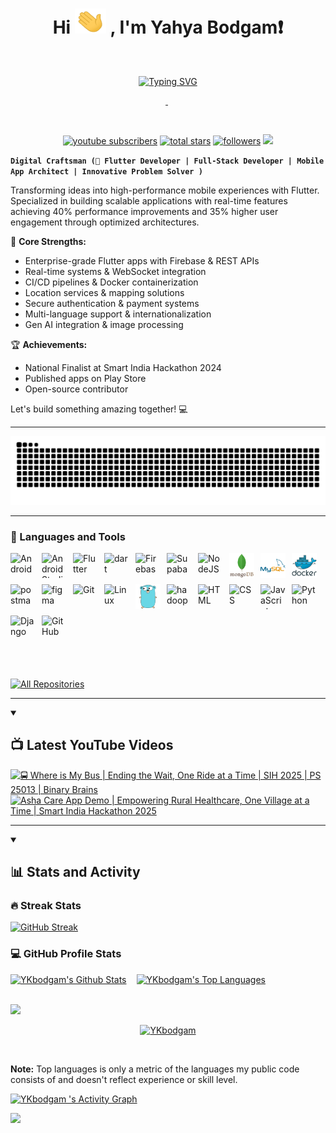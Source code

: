<h1 align="center"> Hi <img src="assets/wave.gif" alt="hi"  width=50 height=40 /> , I'm Yahya Bodgam❗</h1>

<br />

<!-- <p align="center">
<img src="https://i.imgur.com/kdKhgx6.gif" width="200px" align="center">
</p> -->

<!-- <p align="center">Turning imagination into reality 🚀</p> -->

<p align="center">
    <a href="https://git.io/typing-svg" style="display:inline-block">
        <img alt="Typing SVG"
                 src="https://readme-typing-svg.demolab.com?font=Fira+Code&weight=700&size=22&pause=1000&color=F75C7E&center=true&vCenter=true&width=470&height=45&lines=Turning+imagination+into+reality+🚀;+Full-Stack+App+Developer;Mobile+App+Architect;Innovative+Problem+Solver"
                 style="display:block;margin:0 auto;max-width:100%;"/>
    </a>
</p>

<p align="center">
    <a href="https://play.google.com/store/apps/dev?id=6621369044650584124"><img alt=""
            src="https://img.shields.io/badge/PlayStore-000?logo=GooglePlay&logoColor=ffffff&style=for-the-badge"
            style="vertical-align:center" />
    </a>
    <a href="https://www.linkedin.com/in/crimsondev"><img alt=""
            src="https://img.shields.io/badge/LinkedIn-000?logo=LinkedIn&logoColor=0A66C2&style=for-the-badge"
            style="vertical-align:center" /></a>
    <a href="https://www.instagram.com/ykbodgam?igsh=a3Z5cjJxNjMzaDJn"><img alt=""
            src="https://img.shields.io/badge/Instagram-000?style=for-the-badge&logo=Instagram&logoColor=E4405F"
            style="vertical-align:center" /></a>
</p>

<br />

<p align="center">
    <a href="https://www.youtube.com/@CrimsonDev-yk?sub_confirmation=1">
        <img alt="youtube subscribers" title="Subscribe to my YouTube channel" src="https://freshidea.com/jonah/app/youtube-stats-badges/subscribers-badge.php"/></a>
    <a href="https://github.com/YKbodgam?tab=repositories&sort=stargazers">
        <img alt="total stars" title="Total stars on GitHub" src="https://custom-icon-badges.demolab.com/github/stars/YKbodgam?color=55960c&style=for-the-badge&labelColor=488207&logo=star"/></a>
    <a href="https://github.com/YKbodgam?tab=followers">
        <img alt="followers" title="Follow me on Github" src="https://custom-icon-badges.demolab.com/github/followers/YKbodgam?color=236ad3&labelColor=1155ba&style=for-the-badge&logo=person-add&label=Follow&logoColor=white"/></a>
    <a href="https://github.com/YKbodgam">
        <img
            src="https://komarev.com/ghpvc/?username=YKbodgam&style=for-the-badge&color=yellow&base=85&abbreviated=true" /></a>
</p>

**`Digital Craftsman (🚀 Flutter Developer | Full-Stack Developer | Mobile App Architect | Innovative Problem Solver
)`**

Transforming ideas into high-performance mobile experiences with Flutter. Specialized in building scalable applications with real-time features achieving 40% performance improvements and 35% higher user engagement through optimized architectures.

🎯 **Core Strengths:**

- Enterprise-grade Flutter apps with Firebase & REST APIs
- Real-time systems & WebSocket integration
- CI/CD pipelines & Docker containerization
- Location services & mapping solutions
- Secure authentication & payment systems
- Multi-language support & internationalization
- Gen AI integration & image processing

🏆 **Achievements:**

- National Finalist at Smart India Hackathon 2024
- Published apps on Play Store
- Open-source contributor

Let's build something amazing together! 💻

---

<p align="center">
    <img src="https://github.com/VishwaGauravIn/VishwaGauravIn/blob/output/github-contribution-grid-snake-dark.svg">
</p>

---

### 🧰 Languages and Tools

<div style="display: flex; flex-wrap: wrap; gap: 10px; margin-bottom: 30px;">
    <img alt="Android" width="40" height="40"
        src="https://cdn.jsdelivr.net/gh/devicons/devicon@latest/icons/android/android-original.svg" />
    <img alt="AndroidStudio" width="40" height="40"
        src="https://cdn.jsdelivr.net/gh/devicons/devicon@latest/icons/androidstudio/androidstudio-original.svg" />
    <img alt="Flutter" width="40" height="40"
        src="https://cdn.jsdelivr.net/gh/devicons/devicon@latest/icons/flutter/flutter-original.svg" />
    <img alt="dart" width="40" height="40" src="https://www.vectorlogo.zone/logos/dartlang/dartlang-icon.svg" />
    <img alt="Firebase" width="40" height="40"
        src="https://cdn.jsdelivr.net/gh/devicons/devicon@latest/icons/firebase/firebase-original.svg" />
    <img alt="Supabase" width="40" height="40"
        src="https://cdn.jsdelivr.net/gh/devicons/devicon@latest/icons/supabase/supabase-original.svg" />
    <img alt="NodeJS" width="40" height="40"
        src="https://cdn.jsdelivr.net/gh/devicons/devicon/icons/nodejs/nodejs-original.svg" />
    <img alt="mongodb" width="40" height="40"
        src="https://raw.githubusercontent.com/devicons/devicon/master/icons/mongodb/mongodb-original-wordmark.svg" />
    <img alt="mysql" width="40" height="40"
        src="https://raw.githubusercontent.com/devicons/devicon/master/icons/mysql/mysql-original-wordmark.svg" />
    <img alt="docker" width="40" height="40"
        src="https://raw.githubusercontent.com/devicons/devicon/master/icons/docker/docker-original-wordmark.svg" />
    <img alt="postman" width="40" height="40" src="https://www.vectorlogo.zone/logos/getpostman/getpostman-icon.svg" />
    <img alt="figma" width="40" height="40" src="https://www.vectorlogo.zone/logos/figma/figma-icon.svg" />
    <img alt="Git" width="40" height="40"
        src="https://cdn.jsdelivr.net/gh/devicons/devicon/icons/git/git-original.svg" />
    <img alt="Linux" width="40" height="40"
        src="https://cdn.jsdelivr.net/gh/devicons/devicon/icons/linux/linux-original.svg" />
    <img alt="go" width="40" height="40"
        src="https://raw.githubusercontent.com/devicons/devicon/master/icons/go/go-original.svg" />
    <img alt="hadoop" width="40" height="40"
        src="https://www.vectorlogo.zone/logos/apache_hadoop/apache_hadoop-icon.svg" />
    <img alt="HTML" width="40" height="40"
        src="https://cdn.jsdelivr.net/gh/devicons/devicon/icons/html5/html5-plain.svg" />
    <img alt="CSS" width="40" height="40"
        src="https://cdn.jsdelivr.net/gh/devicons/devicon/icons/css3/css3-plain.svg" />
    <img alt="JavaScript" width="40" height="40"
        src="https://cdn.jsdelivr.net/gh/devicons/devicon/icons/javascript/javascript-plain.svg" />
    <img alt="Python" width="40" height="40"
        src="https://cdn.jsdelivr.net/gh/devicons/devicon/icons/python/python-plain.svg" />
    <img alt="Django" width="40" height="40" src="https://cdn.worldvectorlogo.com/logos/django.svg" />
    <img alt="GitHub" width="40" height="40"
        src="https://cdn.jsdelivr.net/gh/devicons/devicon/icons/github/github-original.svg" />
</div>

<br/>

<a href="https://github.com/YKbodgam?tab=repositories&sort=stargazers"><img alt="All Repositories"
        title="All Repositories"
        src="https://custom-icon-badges.demolab.com/badge/-Click%20Here%20For%20All%20My%20Repos-1F222E?style=for-the-badge&logoColor=white&logo=repo" /></a>

---

<details open>
  <summary><h2>📺 Latest YouTube Videos</h2></summary>

  <!-- YouTube Cards - https://github.com/DenverCoder1/github-readme-youtube-cards -->

  <!-- prettier-ignore-start -->
<!-- BEGIN YOUTUBE-CARDS -->
<a href="https://www.youtube.com/watch?v=HERj7lzwuqc">
  <picture>
    <source media="(prefers-color-scheme: dark)" srcset="https://ytcards.demolab.com/?id=HERj7lzwuqc&title=%F0%9F%9A%8D+Where+is+My+Bus+%7C+Ending+the+Wait%2C+One+Ride+at+a+Time+%7C+SIH+2025+%7C+PS+25013+%7C+Binary+Brains&lang=en&timestamp=1760801708&background_color=%230d1117&title_color=%23ffffff&stats_color=%23dedede&max_title_lines=2&width=250&border_radius=5&duration=467">
    <img src="https://ytcards.demolab.com/?id=HERj7lzwuqc&title=%F0%9F%9A%8D+Where+is+My+Bus+%7C+Ending+the+Wait%2C+One+Ride+at+a+Time+%7C+SIH+2025+%7C+PS+25013+%7C+Binary+Brains&lang=en&timestamp=1760801708&background_color=%23ffffff&title_color=%2324292f&stats_color=%2357606a&max_title_lines=2&width=250&border_radius=5&duration=467" alt="🚍 Where is My Bus | Ending the Wait, One Ride at a Time | SIH 2025 | PS 25013 | Binary Brains" title="🚍 Where is My Bus | Ending the Wait, One Ride at a Time | SIH 2025 | PS 25013 | Binary Brains">
  </picture>
</a>
<a href="https://www.youtube.com/watch?v=s4v-3Skiou8">
  <picture>
    <source media="(prefers-color-scheme: dark)" srcset="https://ytcards.demolab.com/?id=s4v-3Skiou8&title=Asha+Care+App+Demo+%7C+Empowering+Rural+Healthcare%2C+One+Village+at+a+Time+%7C+Smart+India+Hackathon+2025&lang=en&timestamp=1760801154&background_color=%230d1117&title_color=%23ffffff&stats_color=%23dedede&max_title_lines=2&width=250&border_radius=5&duration=983">
    <img src="https://ytcards.demolab.com/?id=s4v-3Skiou8&title=Asha+Care+App+Demo+%7C+Empowering+Rural+Healthcare%2C+One+Village+at+a+Time+%7C+Smart+India+Hackathon+2025&lang=en&timestamp=1760801154&background_color=%23ffffff&title_color=%2324292f&stats_color=%2357606a&max_title_lines=2&width=250&border_radius=5&duration=983" alt="Asha Care App Demo | Empowering Rural Healthcare, One Village at a Time | Smart India Hackathon 2025" title="Asha Care App Demo | Empowering Rural Healthcare, One Village at a Time | Smart India Hackathon 2025">
  </picture>
</a>
<!-- END YOUTUBE-CARDS -->
  <!-- prettier-ignore-end -->
  
</details>  

---

<details open>
    <summary>
        <h2>📊 Stats and Activity</h2>
    </summary>

<h3>🔥 Streak Stats</h3>

  <!-- https://github.com/jamesgeorge007/github-activity-readme -->
  <!--START_SECTION:activity-->

  <!--END_SECTION:activity-->

<p>
        <a href="https://github.com/YKbodgam"><img
                src="https://streak-stats.demolab.com?user=YKbodgam&theme=monokai-metallian&hide_border=true&short_numbers=true"
                alt="GitHub Streak" /></a>
</p>

<h3>💻 GitHub Profile Stats</h3>

<div style="display: flex; gap: 16px; align-items: center;">

<a href="https://github.com/anuraghazra/github-readme-stats">
            <img alt="YKbodgam's Github Stats"
                src="https://denvercoder1-github-readme-stats.vercel.app/api/?username=YKbodgam&show_icons=true&include_all_commits=true&count_private=true&theme=react&hide_border=true&bg_color=1F222E&title_color=F85D7F&icon_color=F8D866"
                height="192px" />
</a>

<a href="https://github.com/anuraghazra/github-readme-stats">
            <img alt="YKbodgam's Top Languages"
                src="https://denvercoder1-github-readme-stats.vercel.app/api/top-langs/?username=YKbodgam&langs_count=8&layout=compact&theme=react&hide_border=true&bg_color=1F222E&title_color=F85D7F&icon_color=F8D866&hide=Jupyter%20Notebook,Roff"
                height="192px" />
</a>
</div>
<br />

![](https://github-contributor-stats.vercel.app/api?username=YKbodgam&limit=5&theme=monokai&combine_all_yearly_contributions=true)

<p align="center">
    <a href="https://github.com/YKbodgam">
            <img src="https://github-profile-trophy.vercel.app/?username=YKbodgam&theme=monokai&title=-Issues,-PullRequest,-Reviews&margin-w=10"
                alt="YKbodgam" />
    </a>
</p>

<br />

<b>Note:</b> Top languages is only a metric of the languages my public code consists of and doesn't reflect experience or skill level.

<a href="https://github.com/ashutosh00710/github-readme-activity-graph"><img alt="YKbodgam 's Activity Graph"
            src="https://github-readme-activity-graph.vercel.app/graph/?username=YKbodgam&bg_color=1F222E&color=F8D866&line=F85D7F&point=FFFFFF&hide_border=true" /></a>

</details>

![](https://raw.githubusercontent.com/Subhampreet/Subhampreet/master/media/footer.png)
